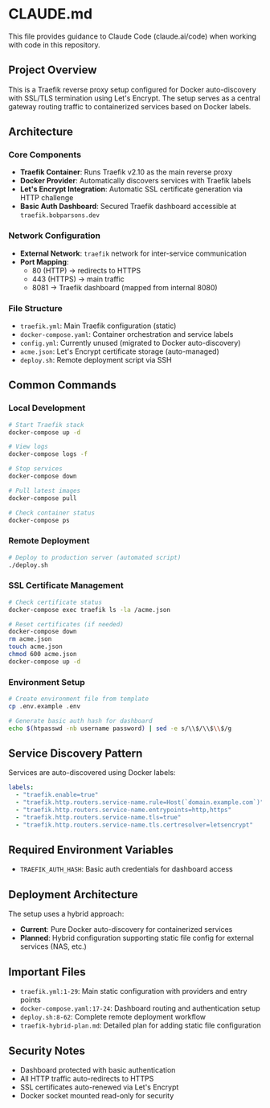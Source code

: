 # CLAUDE.md

This file provides guidance to Claude Code (claude.ai/code) when working with code in this repository.

## Project Overview

This is a Traefik reverse proxy setup configured for Docker auto-discovery with SSL/TLS termination using Let's Encrypt. The setup serves as a central gateway routing traffic to containerized services based on Docker labels.

## Architecture

### Core Components
- **Traefik Container**: Runs Traefik v2.10 as the main reverse proxy
- **Docker Provider**: Automatically discovers services with Traefik labels 
- **Let's Encrypt Integration**: Automatic SSL certificate generation via HTTP challenge
- **Basic Auth Dashboard**: Secured Traefik dashboard accessible at `traefik.bobparsons.dev`

### Network Configuration
- **External Network**: `traefik` network for inter-service communication
- **Port Mapping**: 
  - 80 (HTTP) → redirects to HTTPS
  - 443 (HTTPS) → main traffic
  - 8081 → Traefik dashboard (mapped from internal 8080)

### File Structure
- `traefik.yml`: Main Traefik configuration (static)
- `docker-compose.yaml`: Container orchestration and service labels
- `config.yml`: Currently unused (migrated to Docker auto-discovery)
- `acme.json`: Let's Encrypt certificate storage (auto-managed)
- `deploy.sh`: Remote deployment script via SSH

## Common Commands

### Local Development
```bash
# Start Traefik stack
docker-compose up -d

# View logs
docker-compose logs -f

# Stop services
docker-compose down

# Pull latest images
docker-compose pull

# Check container status
docker-compose ps
```

### Remote Deployment
```bash
# Deploy to production server (automated script)
./deploy.sh
```

### SSL Certificate Management
```bash
# Check certificate status
docker-compose exec traefik ls -la /acme.json

# Reset certificates (if needed)
docker-compose down
rm acme.json
touch acme.json
chmod 600 acme.json
docker-compose up -d
```

### Environment Setup
```bash
# Create environment file from template
cp .env.example .env

# Generate basic auth hash for dashboard
echo $(htpasswd -nb username password) | sed -e s/\\$/\\$\\$/g
```

## Service Discovery Pattern

Services are auto-discovered using Docker labels:
```yaml
labels:
  - "traefik.enable=true"
  - "traefik.http.routers.service-name.rule=Host(`domain.example.com`)"
  - "traefik.http.routers.service-name.entrypoints=http,https"
  - "traefik.http.routers.service-name.tls=true"
  - "traefik.http.routers.service-name.tls.certresolver=letsencrypt"
```

## Required Environment Variables

- `TRAEFIK_AUTH_HASH`: Basic auth credentials for dashboard access

## Deployment Architecture

The setup uses a hybrid approach:
- **Current**: Pure Docker auto-discovery for containerized services
- **Planned**: Hybrid configuration supporting static file config for external services (NAS, etc.)

## Important Files

- `traefik.yml:1-29`: Main static configuration with providers and entry points
- `docker-compose.yaml:17-24`: Dashboard routing and authentication setup  
- `deploy.sh:8-62`: Complete remote deployment workflow
- `traefik-hybrid-plan.md`: Detailed plan for adding static file configuration

## Security Notes

- Dashboard protected with basic authentication
- All HTTP traffic auto-redirects to HTTPS
- SSL certificates auto-renewed via Let's Encrypt
- Docker socket mounted read-only for security
